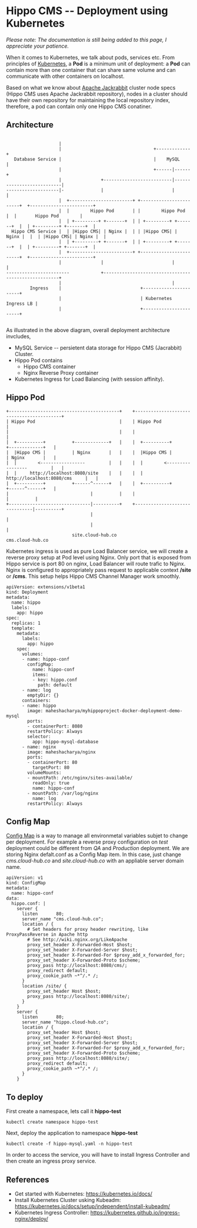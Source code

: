 # Hippo CMS -- Deployment using Kubernetes
*Please note: The documentation is still being added to this page, I appreciate your patience.*

When it comes to Kubernetes, we talk about pods, services etc. From principles of [Kubernetes](https://kubernetes.io/docs/concepts/workloads/pods/pod/), a **Pod** is a minimum unit of deployment: a **Pod** can contain more than one container that can share same volume and can communicate with other containers on localhost. 

Based on what we know about [Apache Jackrabbit](https://wiki.apache.org/jackrabbit/Clustering) cluster node specs (Hippo CMS uses Apache Jackrabbit repository), nodes in a cluster should have their own repository for maintaining the local repository index, therefore, a pod can contain only one Hippo CMS conatiner. 


Architecture
----------
```
                                                                                                        
                    |                                                                                   
                    |                                   +-------------+                                 
   Database Service |                                   |    MySQL    |                                 
                    |                                   +------|------+                                 
                    |               +--------------------------|---------------------------|            
--------------------|-              |                          |                           |            
                    |  +------------------------+ +------------------------+  +------------------------+
                    |  |        Hippo Pod       | |        Hippo Pod       |  |       Hippo Pod        |
                    |  | +---------+ +-------+  | | +---------+ +-------+  |  | +---------+ +-------+  |
  Hippo CMS Service |  | |Hippo CMS| | Nginx |  | | |Hippo CMS| | Nginx |  |  | |Hippo CMS| | Nginx |  |
                    |  | +---------+ +-------+  | | +---------+ +-------+  |  | +---------+ +-------+  |
                    |  +------------------------+ +------------------------+  +------------------------+
                    |               |                          |                          |             
------------------------            +-----------------------------------------------------+             
                    |                                          |                                        
         Ingress    |                              +-----------------------+                            
                    |                              | Kubernetes Ingress LB |                            
                    |                              +-----------------------+                            
                                                                                    
```
As illustrated in the above diagram, overall deployment architecture invcludes,
* MySQL Service -- persietent data storage for Hippo CMS (Jacrabbit) Cluster.
* Hippo Pod contains 
  * Hippo CMS container
  * Nginx Reverse Proxy container
* Kubernetes Ingress for Load Balancing (with session affinity).

Hippo Pod
-------------
```
+------------------------------------------+    +------------------------------------------+ 
| Hippo Pod                                |    | Hippo Pod                                |  
|                                          |    |                                          |  
|  +----------+          +-------------+   |    |  +----------+          +-------------+   |  
|  |Hippo CMS |          | Nginx       |   |    |  |Hippo CMS |          | Nginx       |   |  
|  |        <-----------------         |   |    |  |        <-----------------         |   |  
|  |     http://localhost:8080/site    |   |    |  |     http://localhost:8080/cms     |   |  
|  +----------+          +------^------+   |    |  +----------+          +------^------+   |  
|                               |          |    |                               |          |  
+-------------------------------|----------+    +-------------------------------|----------+  
                                |                                               |             
                                |                                               |              
                         site.cloud-hub.co                               cms.cloud-hub.co      
```
Kubernetes ingress is used as pure Load Balancer service, we will create a reverse proxy setup at Pod level using Nginx. Only port that is exposed from Hippo service is port 80 on nginx, Load Balancer will route trafic to Nginx. Nginx is configured to appropriately pass request to applicable context **/site** or **/cms**. This setup helps Hippo CMS Channel Manager work smoothly.
```
apiVersion: extensions/v1beta1
kind: Deployment
metadata:
  name: hippo
  labels:
    app: hippo
spec:
  replicas: 1
  template:
    metadata:
      labels:
        app: hippo
    spec:
      volumes:
      - name: hippo-conf
        configMap:
          name: hippo-conf
          items:
          - key: hippo.conf
            path: default
      - name: log
        emptyDir: {}
      containers:
      - name: hippo
        image: maheshacharya/myhippoproject-docker-deployment-demo-mysql
        ports:
        - containerPort: 8080
        restartPolicy: Always
        selector:
          app: hippo-mysql-database
      - name: nginx
        image: maheshacharya/nginx
        ports:
        - containerPort: 80
          targetPort: 80
        volumeMounts:
        - mountPath: /etc/nginx/sites-available/ 
          readOnly: true
          name: hippo-conf
        - mountPath: /var/log/nginx
          name: log
        restartPolicy: Always
```
Config Map
---------
[Config Map](https://kubernetes.io/docs/tasks/configure-pod-container/configure-pod-configmap/) is a way to manage all environmetal variables subjet to change per deployment. For example a reverse proxy configuration on *test* deployment could be different from *QA* and *Production* deployment.
We are storing Nginx defalt.conf as a Config Map item. In this case, just change *cms.cloud-hub.co* and *site.cloud-hub.co* with an appliable server domain name. 
```
apiVersion: v1
kind: ConfigMap
metadata:
  name: hippo-conf
data:
  hippo.conf: |
    server {
      listen       80;
      server_name "cms.cloud-hub.co";
      location / {
        # Set headers for proxy header rewriting, like ProxyPassReverse in Apache http
        # See http://wiki.nginx.org/LikeApache
        proxy_set_header X-Forwarded-Host $host;
        proxy_set_header X-Forwarded-Server $host;
        proxy_set_header X-Forwarded-For $proxy_add_x_forwarded_for;
        proxy_set_header X-Forwarded-Proto $scheme;
        proxy_pass http://localhost:8080/cms/;
        proxy_redirect default;
        proxy_cookie_path ~*^/.* /;
      }
      location /site/ {
        proxy_set_header Host $host;
        proxy_pass http://localhost:8080/site/;
      }
    }
    server {
      listen       80;
      server_name "hippo.cloud-hub.co";
      location / {
        proxy_set_header Host $host;
        proxy_set_header X-Forwarded-Host $host;
        proxy_set_header X-Forwarded-Server $host;
        proxy_set_header X-Forwarded-For $proxy_add_x_forwarded_for;
        proxy_set_header X-Forwarded-Proto $scheme;
        proxy_pass http://localhost:8080/site/;
        proxy_redirect default;
        proxy_cookie_path ~*^/.* /;
      }
    }

```


To deploy
---------
First create a namespace, lets call it **hippo-test**
```
kubectl create namespace hippo-test
```

Next, deploy the application to namespace **hippo-test**
```
kubectl create -f hippo-mysql.yaml -n hippo-test
```
In order to access the service, you will have to install Ingress Controller and then create an ingress proxy service. 

References
-------
* Get started with Kubernetes: https://kubernetes.io/docs/
* Install Kubernetes Cluster usking Kubeadm: https://kubernetes.io/docs/setup/independent/install-kubeadm/
* Kubernetes Ingress Controller: https://kubernetes.github.io/ingress-nginx/deploy/
